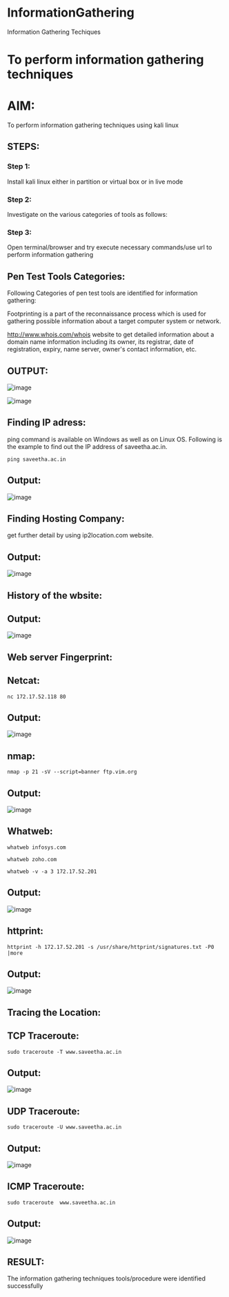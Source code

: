 # InformationGathering
Information Gathering Techiques

# To perform information gathering techniques

# AIM:

To perform information gathering techniques using kali linux 

## STEPS:

### Step 1:

Install kali linux either in partition or virtual box or in live mode

### Step 2:

Investigate on the various categories of tools as follows:

### Step 3:
Open terminal/browser and try execute necessary commands/use url to perform information gathering
## Pen Test Tools Categories:
Following Categories of pen test tools are identified for information gathering:

Footprinting is a part of the reconnaissance process which is used for gathering possible information about a target computer system or network.

http://www.whois.com/whois website to get detailed information about a domain name information including its owner, its registrar, date of registration, expiry, name server, owner's contact information, etc.


## OUTPUT:
![image](https://github.com/SivaramakrishnanBaskar/InformationGathering/assets/119476322/59820041-8367-453e-a81a-a5bccabd606c)

![image](https://github.com/SivaramakrishnanBaskar/InformationGathering/assets/119476322/31acbe98-006e-48b3-905f-90b59ae54039)

## Finding IP adress:
ping command is available on Windows as well as on Linux OS. Following is the example to find out the IP address of saveetha.ac.in.
```
ping saveetha.ac.in
```

## Output:
![image](https://github.com/SivaramakrishnanBaskar/InformationGathering/assets/119476322/9fd666d7-178e-44a3-a189-bbe16245b252)

## Finding Hosting Company:
get further detail by using ip2location.com website.

## Output:
![image](https://github.com/SivaramakrishnanBaskar/InformationGathering/assets/119476322/22fc1cdb-d010-489d-a09e-ef6af13fe456)

## History of the wbsite:

## Output:
![image](https://github.com/SivaramakrishnanBaskar/InformationGathering/assets/119476322/cc0a50aa-e7ab-498c-ad37-92b2c37f2f43)

## Web server Fingerprint:

## Netcat:
```
nc 172.17.52.118 80
```
## Output:
![image](https://github.com/SivaramakrishnanBaskar/InformationGathering/assets/119476322/f15dc628-7530-46c0-b671-d350455ee9e4)

## nmap:
```
nmap -p 21 -sV --script=banner ftp.vim.org
```
## Output:
![image](https://github.com/SivaramakrishnanBaskar/InformationGathering/assets/119476322/be4848d6-95e1-45fc-ad89-e9cae00d56b4)

## Whatweb:
```
whatweb infosys.com
```
```
whatweb zoho.com
```
```
whatweb -v -a 3 172.17.52.201
```
## Output:
![image](https://github.com/SivaramakrishnanBaskar/InformationGathering/assets/119476322/42dfba74-132f-42f6-8a70-435a3b22c2a4)

## httprint:
```
httprint -h 172.17.52.201 -s /usr/share/httprint/signatures.txt -P0 |more
```
## Output:
![image](https://github.com/SivaramakrishnanBaskar/InformationGathering/assets/119476322/76d3af04-1977-4993-a40a-030c97deff77)

## Tracing the Location:

## TCP Traceroute:
```
sudo traceroute -T www.saveetha.ac.in
```
## Output:
![image](https://github.com/SivaramakrishnanBaskar/InformationGathering/assets/119476322/5daa88ef-bf8f-49ce-a3fd-35697b1c4e7a)

## UDP Traceroute:
```
sudo traceroute -U www.saveetha.ac.in
```
## Output:
![image](https://github.com/SivaramakrishnanBaskar/InformationGathering/assets/119476322/a187efab-e6df-4a51-a743-b3662f88952d)

## ICMP Traceroute:
```
sudo traceroute  www.saveetha.ac.in
```
## Output:
![image](https://github.com/SivaramakrishnanBaskar/InformationGathering/assets/119476322/ae5e5156-dec5-405d-b9f9-f3c43a080b2c)

## RESULT:
The information gathering techniques tools/procedure were  identified successfully
